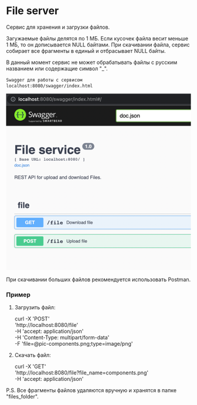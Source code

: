 # File server

Сервис для хранения и загрузки файлов.

Загужаемые файлы делятся по 1 МБ. 
Если кусочек файла весит меньше 1 МБ, то он дописывается NULL байтами.
При скачивании файла,
сервис собирает все фрагменты в единый и отбрасывает NULL байты.

В данный момент сервис не может обрабатывать файлы с русским названием
или содержащие символ "_".

    Swagger для работы с сервисом
    localhost:8080/swagger/index.html

![img.png](imgs/img.png)

При скачивании больших файлов
рекомендуется использовать Postman.


### Пример

1) Загрузить файл:


    curl -X 'POST' \
    'http://localhost:8080/file' \
    -H 'accept: application/json' \
    -H 'Content-Type: multipart/form-data' \
    -F 'file=@pic-components.png;type=image/png'


2) Скачать файл:


    curl -X 'GET' \
    'http://localhost:8080/file?file_name=components.png' \
    -H 'accept: application/json'

P.S.
Все фрагменты файлов удаляются вручную и хранятся в папке "files_folder".